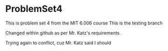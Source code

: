 # ProblemSet4
This is problem set 4 from the MIT 6.006 course
This is the testing branch

Changed within github as per Mr. Katz's requirements.

Trying again to conflict, cuz Mr. Katz said I should
